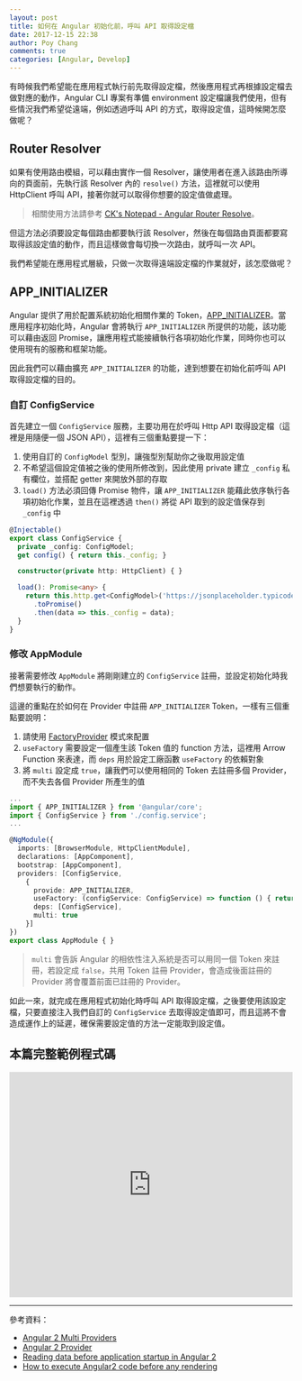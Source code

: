 ```yaml
---
layout: post
title: 如何在 Angular 初始化前，呼叫 API 取得設定檔
date: 2017-12-15 22:38
author: Poy Chang
comments: true
categories: [Angular, Develop]
---
```

有時候我們希望能在應用程式執行前先取得設定檔，然後應用程式再根據設定檔去做對應的動作，Angular CLI 專案有準備 environment 設定檔讓我們使用，但有些情況我們希望從遠端，例如透過呼叫 API 的方式，取得設定值，這時候開怎麼做呢？

## Router Resolver

如果有使用路由模組，可以藉由實作一個 Resolver，讓使用者在進入該路由所導向的頁面前，先執行該 Resolver 內的 `resolve()` 方法，這裡就可以使用 HttpClient 呼叫 API，接著你就可以取得你想要的設定值做處理。

>相關使用方法請參考 [CK's Notepad - Angular Router Resolve](https://blog.kevinyang.net/2016/12/11/ng2-router-resolve/)。

但這方法必須要設定每個路由都要執行該 Resolver，然後在每個路由頁面都要寫取得該設定值的動作，而且這樣做會每切換一次路由，就呼叫一次 API。

我們希望能在應用程式層級，只做一次取得遠端設定檔的作業就好，該怎麼做呢？

## APP_INITIALIZER

Angular 提供了用於配置系統初始化相關作業的 Token，[APP_INITIALIZER](https://github.com/angular/angular/blob/b14c2d1568f9cc634c18fe1ee77a647aa57a012a/packages/core/src/application_init.ts#L18)。當應用程序初始化時，Angular 會將執行 `APP_INITIALIZER` 所提供的功能，該功能可以藉由返回 Promise，讓應用程式能接續執行各項初始化作業，同時你也可以使用現有的服務和框架功能。

因此我們可以藉由擴充 `APP_INITIALIZER` 的功能，達到想要在初始化前呼叫 API 取得設定檔的目的。

### 自訂 ConfigService

首先建立一個 `ConfigService` 服務，主要功用在於呼叫 Http API 取得設定檔（這裡是用隨便一個 JSON API），這裡有三個重點要提一下：

1. 使用自訂的 `ConfigModel` 型別，讓強型別幫助你之後取用設定值
2. 不希望這個設定值被之後的使用所修改到，因此使用 private 建立 `_config` 私有欄位，並搭配 getter 來開放外部的存取
3. `load()` 方法必須回傳 Promise 物件，讓 `APP_INITIALIZER` 能藉此依序執行各項初始化作業，並且在這裡透過 `then()` 將從 API 取到的設定值保存到 `_config` 中

```typescript
@Injectable()
export class ConfigService {
  private _config: ConfigModel;
  get config() { return this._config; }

  constructor(private http: HttpClient) { }

  load(): Promise<any> {
    return this.http.get<ConfigModel>('https://jsonplaceholder.typicode.com/users/1')
      .toPromise()
      .then(data => this._config = data);
  }
}
```

### 修改 AppModule

接著需要修改 `AppModule` 將剛剛建立的 `ConfigService` 註冊，並設定初始化時我們想要執行的動作。

這邊的重點在於如何在 Provider 中註冊 `APP_INITIALIZER` Token，一樣有三個重點要說明：

1. 請使用 [FactoryProvider](https://angular.io/api/core/FactoryProvider) 模式來配置
2. `useFactory` 需要設定一個產生該 Token 值的 function 方法，這裡用 Arrow Function 來表達，而 `deps` 用於設定工廠函數 `useFactory` 的依賴對象
3. 將 `multi` 設定成 `true`，讓我們可以使用相同的 Token 去註冊多個 Provider，而不失去各個 Provider 所產生的值

```typescript
...
import { APP_INITIALIZER } from '@angular/core';
import { ConfigService } from './config.service';
...

@NgModule({
  imports: [BrowserModule, HttpClientModule],
  declarations: [AppComponent],
  bootstrap: [AppComponent],
  providers: [ConfigService,
    {
      provide: APP_INITIALIZER,
      useFactory: (configService: ConfigService) => function () { return configService.load() },
      deps: [ConfigService],
      multi: true
    }]
})
export class AppModule { }
```

>`multi` 會告訴 Angular 的相依性注入系統是否可以用同一個 Token 來註冊，若設定成 `false`，共用 Token 註冊 Provider，會造成後面註冊的 Provider 將會覆蓋前面已註冊的 Provider。

如此一來，就完成在應用程式初始化時呼叫 API 取得設定檔，之後要使用該設定檔，只要直接注入我們自訂的 `ConfigService` 去取得設定值即可，而且這將不會造成運作上的延遲，確保需要設定值的方法一定能取到設定值。

## 本篇完整範例程式碼

<iframe src="https://stackblitz.com/edit/angular-app-initializer-load-config?embed=1&file=app/app.module.ts&view=editor" height="400" width="100%" frameborder="0"></iframe>

----------

參考資料：

* [Angular 2 Multi Providers](https://segmentfault.com/a/1190000008626215)
* [Angular 2 Provider](https://segmentfault.com/a/1190000008626130)
* [Reading data before application startup in Angular 2](https://gist.github.com/fernandohu/122e88c3bcd210bbe41c608c36306db9)
* [How to execute Angular2 code before any rendering](https://gillespie59.github.io/2016/12/04/angular2-code-before-rendering.html)

